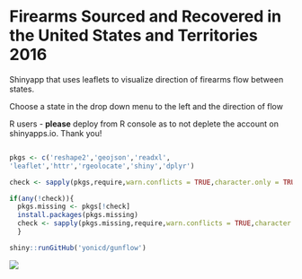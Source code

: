 # Firearms Sourced and Recovered in the United States and Territories 2016

Shinyapp that uses leaflets to visualize direction of firearms flow between states.

Choose a state in the drop down menu to the left and the direction of flow

R users - **please** deploy from R console as to not deplete the account on shinyapps.io. Thank you!

```r

pkgs <- c('reshape2','geojson','readxl',
'leaflet','httr','rgeolocate','shiny','dplyr')

check <- sapply(pkgs,require,warn.conflicts = TRUE,character.only = TRUE)

if(any(!check)){
  pkgs.missing <- pkgs[!check]
  install.packages(pkgs.missing)
  check <- sapply(pkgs.missing,require,warn.conflicts = TRUE,character.only = TRUE)
  }

shiny::runGitHub('yonicd/gunflow')

```

![](https://github.com/yonicd/gunflow/blob/master/gunflow.gif?raw=true)